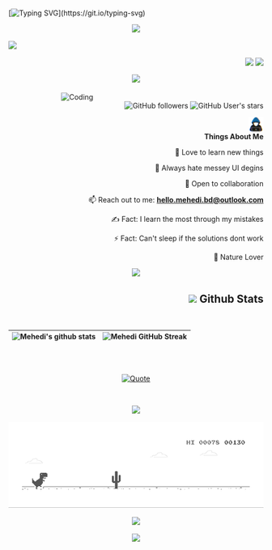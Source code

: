 <br />


[![Typing SVG](https://readme-typing-svg.herokuapp.com?font=Architects+Daughter&color=7AF79A&size=30&lines=Hi,+It's+Mehedi+(BitMavrick)+;I'm+a+Software+Engineer...;also+a+Web+Developer.;and+Android+Developer;Nice+to+meet+you!!!)](https://git.io/typing-svg)

 <p  align="center">
<img src="https://user-images.githubusercontent.com/73097560/115834477-dbab4500-a447-11eb-908a-139a6edaec5c.gif">             
<br>

<span align="left">

![](https://github-profile-summary-cards.vercel.app/api/cards/profile-details?username=BitMavrick&theme=dracula)


<span align="right">

![](https://github-profile-summary-cards.vercel.app/api/cards/stats?username=BitMavrick&theme=dracula) ![](https://github-profile-summary-cards.vercel.app/api/cards/productive-time?username=BitMavrick&theme=dracula)

 <p  align="center">
<img src="https://user-images.githubusercontent.com/73097560/115834477-dbab4500-a447-11eb-908a-139a6edaec5c.gif">             
<br>

<br />


<span align="left">

<img align="right" alt="Coding" width="400" src="https://octodex.github.com/images/daftpunktocat-guy.gif">

![GitHub followers](https://img.shields.io/github/followers/BitMavrick?style=social) ![GitHub User's stars](https://img.shields.io/github/stars/BitMavrick?style=social)<img src="https://komarev.com/ghpvc/?username=BitMavrick" alt="" />

<picture><img src="https://github.com/0xAbdulKhalid/0xAbdulKhalid/raw/main/assets/mdImages/about_me.gif" width = 30px align="center"></picture> <br> **Things About Me**


 🔭 Love to learn new things

 🌱 Always hate messey UI degins 

 💬 Open to collaboration

 📫 Reach out to me: **hello.mehedi.bd@outlook.com**

 ✍ Fact: I learn the most through my mistakes

 ⚡ Fact: Can't sleep if the solutions dont work

 🌱 Nature Lover

 <p  align="center">
<img src="https://user-images.githubusercontent.com/73097560/115834477-dbab4500-a447-11eb-908a-139a6edaec5c.gif">             
<br>



## <img src="https://media.giphy.com/media/iY8CRBdQXODJSCERIr/giphy.gif" width="35"><b> Github Stats </b>

<br>

<span align="center">

| ![Mehedi's github stats](https://github-readme-stats.vercel.app/api?username=BitMavrick&show_icons=true&theme=tokyonight) | ![Mehedi GitHub Streak](https://github-readme-streak-stats.herokuapp.com/?user=BitMavrick&theme=light) |
| --- | --- |


<br>
<br>


<p align = "center">
	<a href="https://github.com/piyushsuthar/github-readme-quotes"> <img alt = "Quote" src="https://quotes-github-readme.vercel.app/api?type=horizontal&theme=tokyonight&animation=grow_out_in&quoteCategory=programming">
</p>
<br>

<p  align="center">
<img src="https://user-images.githubusercontent.com/73097560/115834477-dbab4500-a447-11eb-908a-139a6edaec5c.gif">             
<br>

![Dino](https://raw.githubusercontent.com/arjunMee/arjunMee/master/dino.gif?token=AQWYXGQBQLHFPDHPO7E2UOLAUYRTI)


<p align="center"">
<img src="https://media.giphy.com/media/jpVnC65DmYeyRL4LHS/giphy.gif" width="20%">
</p>

<p  align="center">
<img src="https://user-images.githubusercontent.com/73097560/115834477-dbab4500-a447-11eb-908a-139a6edaec5c.gif">             
<br>
